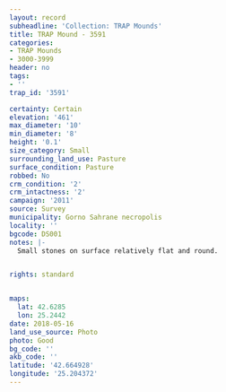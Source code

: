 ```yaml
---
layout: record
subheadline: 'Collection: TRAP Mounds'
title: TRAP Mound - 3591
categories:
- TRAP Mounds
- 3000-3999
header: no
tags:
- ''
trap_id: '3591'

certainty: Certain
elevation: '461'
max_diameter: '10'
min_diameter: '8'
height: '0.1'
size_category: Small
surrounding_land_use: Pasture
surface_condition: Pasture
robbed: No
crm_condition: '2'
crm_intactness: '2'
campaign: '2011'
source: Survey
municipality: Gorno Sahrane necropolis
locality: ''
bgcode: DS001
notes: |-
  Small stones on surface relatively flat and round.


rights: standard


maps:
  lat: 42.6285
  lon: 25.2442
date: 2018-05-16
land_use_source: Photo
photo: Good
bg_code: ''
akb_code: ''
latitude: '42.664928'
longitude: '25.204372'
---
```

